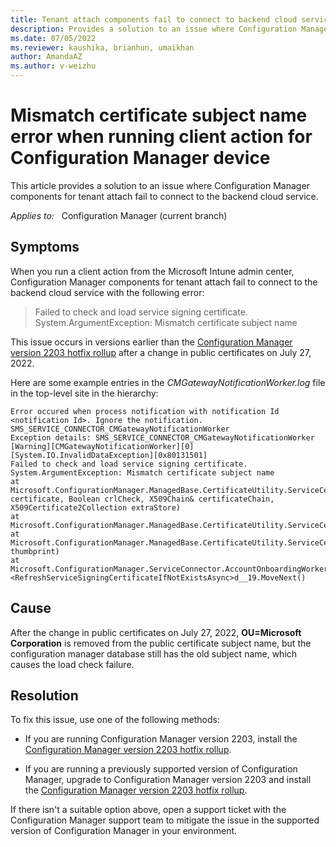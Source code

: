 ```yaml
---
title: Tenant attach components fail to connect to backend cloud service
description: Provides a solution to an issue where Configuration Manager components for tenant attach fail to connect to the backend cloud service.
ms.date: 07/05/2022
ms.reviewer: kaushika, brianhun, umaikhan
author: AmandaAZ
ms.author: v-weizhu
---
```


# Mismatch certificate subject name error when running client action for Configuration Manager device

This article provides a solution to an issue where Configuration Manager components for tenant attach fail to connect to the backend cloud service.

_Applies to:_ &nbsp; Configuration Manager (current branch)

## Symptoms

When you run a client action from the Microsoft Intune admin center, Configuration Manager components for tenant attach fail to connect to the backend cloud service with the following error:

> Failed to check and load service signing certificate. System.ArgumentException: Mismatch certificate subject name

This issue occurs in versions earlier than the [Configuration Manager version 2203 hotfix rollup](/mem/configmgr/hotfix/2203/14244456) after a change in public certificates on July 27, 2022.

Here are some example entries in the *CMGatewayNotificationWorker.log* file in the top-level site in the hierarchy:

```output
Error occured when process notification with notification Id <notification Id>. Ignore the notification. SMS_SERVICE_CONNECTOR_CMGatewayNotificationWorker
Exception details: SMS_SERVICE_CONNECTOR_CMGatewayNotificationWorker
[Warning][CMGatewayNotificationWorker][0][System.IO.InvalidDataException][0x80131501]
Failed to check and load service signing certificate. System.ArgumentException: Mismatch certificate subject name
at Microsoft.ConfigurationManager.ManagedBase.CertificateUtility.ServiceCertificateUtility.VerifyCertificate(X509Certificate2 certificate, Boolean crlCheck, X509Chain& certificateChain, X509Certificate2Collection extraStore)
at Microsoft.ConfigurationManager.ManagedBase.CertificateUtility.ServiceCertificateUtility.Reload()
at Microsoft.ConfigurationManager.ManagedBase.CertificateUtility.ServiceCertificateUtility.Exists(String thumbprint)
at Microsoft.ConfigurationManager.ServiceConnector.AccountOnboardingWorker.\<RefreshServiceSigningCertificateIfNotExistsAsync>d__19.MoveNext()
```

## Cause

After the change in public certificates on July 27, 2022, **OU=Microsoft Corporation** is removed from the public certificate subject name, but the configuration manager database still has the old subject name, which causes the load check failure.

## Resolution

To fix this issue, use one of the following methods:

- If you are running Configuration Manager version 2203, install the [Configuration Manager version 2203 hotfix rollup](/mem/configmgr/hotfix/2203/14244456).

- If you are running a previously supported version of Configuration Manager, upgrade to Configuration Manager version 2203 and install the [Configuration Manager version 2203 hotfix rollup](/mem/configmgr/hotfix/2203/14244456).

If there isn't a suitable option above, open a support ticket with the Configuration Manager support team to mitigate the issue in the supported version of Configuration Manager in your environment.
